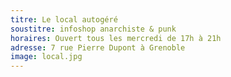 ```yaml
---
titre: Le local autogéré
soustitre: infoshop anarchiste & punk
horaires: Ouvert tous les mercredi de 17h à 21h
adresse: 7 rue Pierre Dupont à Grenoble
image: local.jpg
---
```

